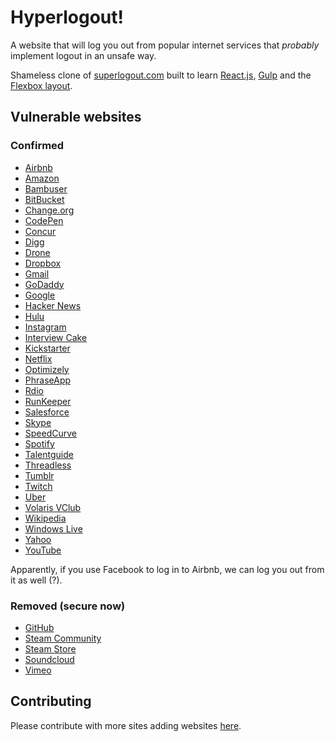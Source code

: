 # Hyperlogout!

A website that will log you out from popular internet services that *probably* implement logout in an unsafe
way.

Shameless clone of [superlogout.com](http://superlogout.com) built to learn
[React.js](https://facebook.github.io/react/), [Gulp](http://gulpjs.com/) and the
[Flexbox layout](https://css-tricks.com/snippets/css/a-guide-to-flexbox/).

## Vulnerable websites

### Confirmed

+ [Airbnb](https://www.airbnb.com/)
+ [Amazon](https://www.amazon.com/)
+ [Bambuser](http://bambuser.com/)
+ [BitBucket](https://bitbucket.org/)
+ [Change.org](https://www.change.org/)
+ [CodePen](http://codepen.io/)
+ [Concur](https://www.concur.com/)
+ [Digg](http://digg.com/)
+ [Drone](https://drone.io/)
+ [Dropbox](https://www.dropbox.com/)
+ [Gmail](https://mail.google.com/)
+ [GoDaddy](https://godaddy.com/)
+ [Google](https://www.google.com/)
+ [Hacker News](https://news.ycombinator.com/news/)
+ [Hulu](http://hulu.com/)
+ [Instagram](https://instagram.com/)
+ [Interview Cake](https://www.interviewcake.com/)
+ [Kickstarter](https://www.kickstarter.com/)
+ [Netflix](https://www.netflix.com/)
+ [Optimizely](https://www.optimizely.com/)
+ [PhraseApp](https://phraseapp.com/)
+ [Rdio](http://www.rdio.com/)
+ [RunKeeper](https://runkeeper.com/)
+ [Salesforce](http://www.salesforce.com/)
+ [Skype](http://http://www.skype.com/)
+ [SpeedCurve](https://speedcurve.com/)
+ [Spotify](https://www.spotify.com/)
+ [Talentguide](http://www.talentguide.co/)
+ [Threadless](https://www.threadless.com/)
+ [Tumblr](https://www.tumblr.com/)
+ [Twitch](http://www.twitch.tv/)
+ [Uber](https://uber.com/)
+ [Volaris VClub](https://reservaciones.volaris.com/)
+ [Wikipedia](https://www.wikipedia.org/)
+ [Windows Live](https://login.live.com/)
+ [Yahoo](https://yahoo.com/)
+ [YouTube](https://www.youtube.com/)

Apparently, if you use Facebook to log in to Airbnb, we can log you out from it as well (?).

### Removed (secure now)

+ [GitHub](https://github.com/)
+ [Steam Community](http://steamcommunity.com/)
+ [Steam Store](http://store.steampowered.com/)
+ [Soundcloud](https://soundcloud.com/)
+ [Vimeo](https://vimeo.com/)

## Contributing

Please contribute with more sites adding websites
[here](https://github.com/thewarpaint/hyperlogout/blob/master/app/main.js#L8).
